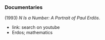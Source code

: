 ### Documentaries

(1993) *N Is a Number: A Portrait of Paul Erdös*.
- link: search on youtube
- Erdos; mathematics
